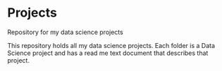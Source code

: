 # Projects
Repository for my data science projects

This repository holds all my data science projects. Each folder is a Data Science project and has a read me text document that describes that project.
